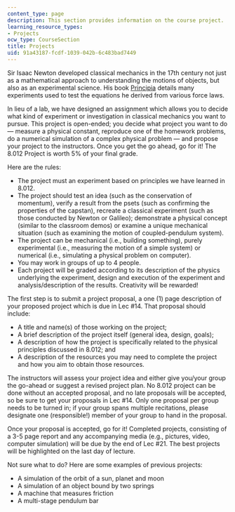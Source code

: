 ```yaml
---
content_type: page
description: This section provides information on the course project.
learning_resource_types:
- Projects
ocw_type: CourseSection
title: Projects
uid: 91a43187-fcdf-1039-042b-6c483bad7449
---
```


Sir Isaac Newton developed classical mechanics in the 17th century not just as a mathematical approach to understanding the motions of objects, but also as an experimental science. His book [Principia](http://books.google.com/books?id=XJwx0lnKvOgC&printsec=frontcover) details many experiments used to test the equations he derived from various force laws.

In lieu of a lab, we have designed an assignment which allows you to decide what kind of experiment or investigation in classical mechanics you want to pursue. This project is open-ended; you decide what project you want to do — measure a physical constant, reproduce one of the homework problems, do a numerical simulation of a complex physical problem — and propose your project to the instructors. Once you get the go ahead, go for it! The 8.012 Project is worth 5% of your final grade.

Here are the rules:

*   The project must an experiment based on principles we have learned in 8.012.
*   The project should test an idea (such as the conservation of momentum), verify a result from the psets (such as confirming the properties of the capstan), recreate a classical experiment (such as those conducted by Newton or Galileo); demonstrate a physical concept (similar to the classroom demos) or examine a unique mechanical situation (such as examining the motion of coupled-pendulum system).
*   The project can be mechanical (i.e., building something), purely experimental (i.e., measuring the motion of a simple system) or numerical (i.e., simulating a physical problem on computer).
*   You may work in groups of up to 4 people.
*   Each project will be graded according to its description of the physics underlying the experiment, design and execution of the experiment and analysis/description of the results. Creativity will be rewarded!

The first step is to submit a project proposal, a one (1) page description of your proposed project which is due in Lec #14. That proposal should include:

*   A title and name(s) of those working on the project;
*   A brief description of the project itself (general idea, design, goals);
*   A description of how the project is specifically related to the physical principles discussed in 8.012; and
*   A description of the resources you may need to complete the project and how you aim to obtain those resources.

The instructors will assess your project idea and either give you/your group the go-ahead or suggest a revised project plan. No 8.012 project can be done without an accepted proposal, and no late proposals will be accepted, so be sure to get your proposals in Lec #14. Only one proposal per group needs to be turned in; if your group spans multiple recitations, please designate one (responsible!) member of your group to hand in the proposal.

Once your proposal is accepted, go for it! Completed projects, consisting of a 3-5 page report and any accompanying media (e.g., pictures, video, computer simulation) will be due by the end of Lec #21. The best projects will be highlighted on the last day of lecture.

Not sure what to do? Here are some examples of previous projects:

*   A simulation of the orbit of a sun, planet and moon
*   A simulation of an object bound by two springs
*   A machine that measures friction
*   A multi-stage pendulum bar